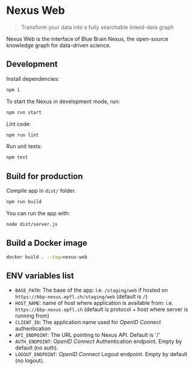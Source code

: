 # Nexus Web

> Transform your data into a fully searchable linked-data graph

Nexus Web is the interface of Blue Brain Nexus, the open-source knowledge graph for data-driven science.

## Development

Install dependencies:

```sh
npm i
```

To start the Nexus in development mode, run:

```sh
npm run start
```

Lint code:

```sh
npm run lint
```

Run unit tests:

```sh
npm test
```

## Build for production

Compile app in `dist/` folder.

```sh
npm run build
```

You can run the app with:

```sh
node dist/server.js
```

## Build a Docker image

```sh
docker build . --tag=nexus-web
```

## ENV variables list

- `BASE_PATH`: The base of the app: i.e. `/staging/web` if hosted on `https://bbp-nexus.epfl.ch/staging/web` (default is `/`)
- `HOST_NAME`: name of host where application is available from: i.e. `https://bbp-nexus.epfl.ch` (default is protocol + host where server is running from)
- `CLIENT_ID`: The application name used for _OpenID Connect_ authentication
- `API_ENDPOINT`: The URL pointing to Nexus API. Default is '/'
- `AUTH_ENDPOINT`: _OpenID Connect_ Authentication endpoint. Empty by default (no auth).
- `LOGOUT_ENDPOINT`: _OpenID Connect_ Logout endpoint. Empty by default (no logout).
